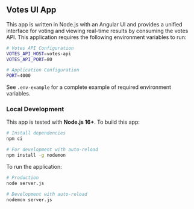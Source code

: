 ## Votes UI App

This app is written in Node.js with an Angular UI and provides a unified interface for voting and viewing real-time results by consuming the votes API. This application requires the following environment variables to run:

```bash
# Votes API Configuration
VOTES_API_HOST=votes-api
VOTES_API_PORT=80

# Application Configuration
PORT=4000
```

See `.env-example` for a complete example of required environment variables.

### Local Development

This app is tested with **Node.js 16+**. To build this app:

```bash
# Install dependencies
npm ci

# For development with auto-reload
npm install -g nodemon
```

To run the application:

```bash
# Production
node server.js

# Development with auto-reload
nodemon server.js
```
